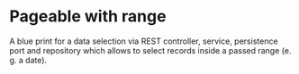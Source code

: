 # Pageable with range

A blue print for a data selection via REST controller, service, persistence port and repository which allows to select
records inside a passed range (e. g. a date).